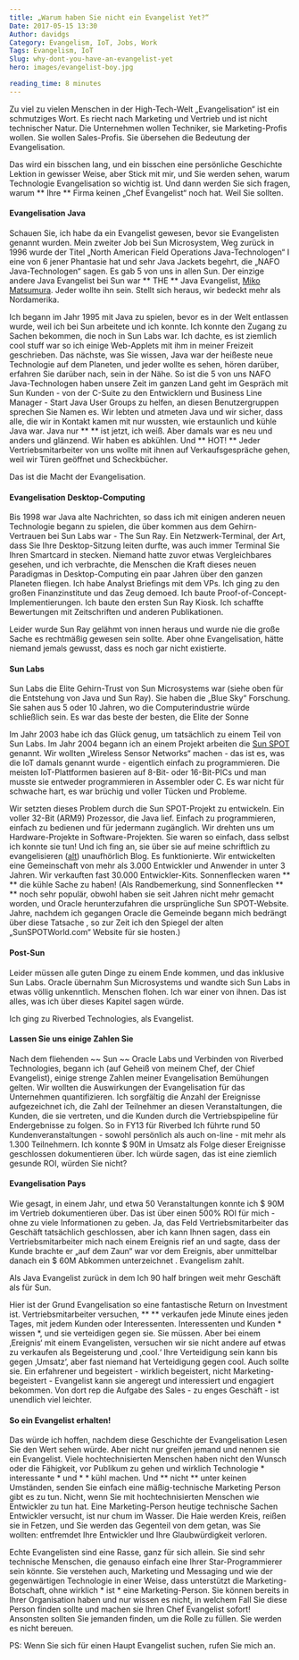 ```yaml
---
title: „Warum haben Sie nicht ein Evangelist Yet?“
Date: 2017-05-15 13:30
Author: davidgs
Category: Evangelism, IoT, Jobs, Work
Tags: Evangelism, IoT
Slug: why-dont-you-have-an-evangelist-yet
hero: images/evangelist-boy.jpg

reading_time: 8 minutes
---
```


Zu viel zu vielen Menschen in der High-Tech-Welt „Evangelisation“ ist ein schmutziges Wort. Es riecht nach Marketing und Vertrieb und ist nicht technischer Natur. Die Unternehmen wollen Techniker, sie Marketing-Profis wollen. Sie wollen Sales-Profis. Sie übersehen die Bedeutung der Evangelisation.

Das wird ein bisschen lang, und ein bisschen eine persönliche Geschichte Lektion in gewisser Weise, aber Stick mit mir, und Sie werden sehen, warum Technologie Evangelisation so wichtig ist. Und dann werden Sie sich fragen, warum ** Ihre ** Firma keinen „Chef Evangelist“ noch hat. Weil Sie sollten.

#### Evangelisation Java

Schauen Sie, ich habe da ein Evangelist gewesen, bevor sie Evangelisten genannt wurden. Mein zweiter Job bei Sun Microsystem, Weg zurück in 1996 wurde der Titel „North American Field Operations Java-Technologen“ I eine von 6 jener Phantasie hat und sehr Java Jackets begehrt, die „NAFO Java-Technologen“ sagen. Es gab 5 von uns in allen Sun. Der einzige andere Java Evangelist bei Sun war ** THE ** Java Evangelist, [Miko Matsumura](http://miko.com). Jeder wollte ihn sein. Stellt sich heraus, wir bedeckt mehr als Nordamerika.

Ich begann im Jahr 1995 mit Java zu spielen, bevor es in der Welt entlassen wurde, weil ich bei Sun arbeitete und ich konnte. Ich konnte den Zugang zu Sachen bekommen, die noch in Sun Labs war. Ich dachte, es ist ziemlich cool stuff war so ich einige Web-Applets mit ihm in meiner Freizeit geschrieben. Das nächste, was Sie wissen, Java war der heißeste neue Technologie auf dem Planeten, und jeder wollte es sehen, hören darüber, erfahren Sie darüber nach, sein in der Nähe. So ist die 5 von uns NAFO Java-Technologen haben unsere Zeit im ganzen Land geht im Gespräch mit Sun Kunden - von der C-Suite zu den Entwicklern und Business Line Manager - Start Java User Groups zu helfen, an diesen Benutzergruppen sprechen Sie Namen es. Wir lebten und atmeten Java und wir sicher, dass alle, die wir in Kontakt kamen mit nur wussten, wie erstaunlich und kühle Java war. Java nur ** ** ist jetzt, ich weiß. Aber damals war es neu und anders und glänzend. Wir haben es abkühlen. Und ** HOT! ** Jeder Vertriebsmitarbeiter von uns wollte mit ihnen auf Verkaufsgespräche gehen, weil wir Türen geöffnet und Scheckbücher.

Das ist die Macht der Evangelisation.

#### Evangelisation Desktop-Computing

Bis 1998 war Java alte Nachrichten, so dass ich mit einigen anderen neuen Technologie begann zu spielen, die über kommen aus dem Gehirn-Vertrauen bei Sun Labs war - The Sun Ray. Ein Netzwerk-Terminal, der Art, dass Sie Ihre Desktop-Sitzung leiten durfte, was auch immer Terminal Sie Ihren Smartcard in stecken. Niemand hatte zuvor etwas Vergleichbares gesehen, und ich verbrachte, die Menschen die Kraft dieses neuen Paradigmas in Desktop-Computing ein paar Jahren über den ganzen Planeten fliegen. Ich habe Analyst Briefings mit dem VPs. Ich ging zu den großen Finanzinstitute und das Zeug demoed. Ich baute Proof-of-Concept-Implementierungen. Ich baute den ersten Sun Ray Kiosk. Ich schaffte Bewertungen mit Zeitschriften und anderen Publikationen.

Leider wurde Sun Ray gelähmt von innen heraus und wurde nie die große Sache es rechtmäßig gewesen sein sollte. Aber ohne Evangelisation, hätte niemand jemals gewusst, dass es noch gar nicht existierte.

#### Sun Labs

Sun Labs die Elite Gehirn-Trust von Sun Microsystems war (siehe oben für die Entstehung von Java und Sun Ray). Sie haben die „Blue Sky“ Forschung. Sie sahen aus 5 oder 10 Jahren, wo die Computerindustrie würde schließlich sein. Es war das beste der besten, die Elite der Sonne

Im Jahr 2003 habe ich das Glück genug, um tatsächlich zu einem Teil von Sun Labs. Im Jahr 2004 begann ich an einem Projekt arbeiten die [Sun SPOT](http://sunspotdev.org/) genannt. Wir wollten „Wireless Sensor Networks“ machen - das ist es, was die IoT damals genannt wurde - eigentlich einfach zu programmieren. Die meisten IoT-Plattformen basieren auf 8-Bit- oder 16-Bit-PICs und man musste sie entweder programmieren in Assembler oder C. Es war nicht für schwache hart, es war brüchig und voller Tücken und Probleme.

Wir setzten dieses Problem durch die Sun SPOT-Projekt zu entwickeln. Ein voller 32-Bit (ARM9) Prozessor, die Java lief. Einfach zu programmieren, einfach zu bedienen und für jedermann zugänglich. Wir drehten uns um Hardware-Projekte in Software-Projekten. Sie waren so einfach, dass selbst ich konnte sie tun! Und ich fing an, sie über sie auf meine schriftlich zu evangelisieren ([alt](http://blogs.oracle.com/davidgs)) unaufhörlich Blog. Es funktionierte. Wir entwickelten eine Gemeinschaft von mehr als 3.000 Entwickler und Anwender in unter 3 Jahren. Wir verkauften fast 30.000 Entwickler-Kits. Sonnenflecken waren ** ** die kühle Sache zu haben! (Als Randbemerkung, sind Sonnenflecken ** ** noch sehr populär, obwohl haben sie seit Jahren nicht mehr gemacht worden, und Oracle herunterzufahren die ursprüngliche Sun SPOT-Website. Jahre, nachdem ich gegangen Oracle die Gemeinde begann mich bedrängt über diese Tatsache , so zur Zeit ich den Spiegel der alten „SunSPOTWorld.com“ Website für sie hosten.)

#### Post-Sun

Leider müssen alle guten Dinge zu einem Ende kommen, und das inklusive Sun Labs. Oracle übernahm Sun Microsystems und wandte sich Sun Labs in etwas völlig unkenntlich. Menschen flohen. Ich war einer von ihnen. Das ist alles, was ich über dieses Kapitel sagen würde.

Ich ging zu Riverbed Technologies, als Evangelist.

#### Lassen Sie uns einige Zahlen Sie

Nach dem fliehenden ~~ Sun ~~ Oracle Labs und Verbinden von Riverbed Technologies, begann ich (auf Geheiß von meinem Chef, der Chief Evangelist), einige strenge Zahlen meiner Evangelisation Bemühungen gelten. Wir wollten die Auswirkungen der Evangelisation für das Unternehmen quantifizieren. Ich sorgfältig die Anzahl der Ereignisse aufgezeichnet ich, die Zahl der Teilnehmer an diesen Veranstaltungen, die Kunden, die sie vertreten, und die Kunden durch die Vertriebspipeline für Endergebnisse zu folgen. So in FY13 für Riverbed Ich führte rund 50 Kundenveranstaltungen - sowohl persönlich als auch on-line - mit mehr als 1.300 Teilnehmern. Ich konnte $ 90M in Umsatz als Folge dieser Ereignisse geschlossen dokumentieren über. Ich würde sagen, das ist eine ziemlich gesunde ROI, würden Sie nicht?

#### Evangelisation Pays

Wie gesagt, in einem Jahr, und etwa 50 Veranstaltungen konnte ich $ 90M im Vertrieb dokumentieren über. Das ist über einen 500% ROI für mich - ohne zu viele Informationen zu geben. Ja, das Feld Vertriebsmitarbeiter das Geschäft tatsächlich geschlossen, aber ich kann Ihnen sagen, dass ein Vertriebsmitarbeiter mich nach einem Ereignis rief an und sagte, dass der Kunde brachte er „auf dem Zaun“ war vor dem Ereignis, aber unmittelbar danach ein $ 60M Abkommen unterzeichnet . Evangelism zahlt.

Als Java Evangelist zurück in dem Ich 90 half bringen weit mehr Geschäft als für Sun.

Hier ist der Grund Evangelisation so eine fantastische Return on Investment ist. Vertriebsmitarbeiter versuchen, ** ** verkaufen jede Minute eines jeden Tages, mit jedem Kunden oder Interessenten. Interessenten und Kunden * wissen *, und sie verteidigen gegen sie. Sie müssen. Aber bei einem ‚Ereignis‘ mit einem Evangelisten, versuchen wir sie nicht andere auf etwas zu verkaufen als Begeisterung und ‚cool.‘ Ihre Verteidigung sein kann bis gegen ‚Umsatz‘, aber fast niemand hat Verteidigung gegen cool. Auch sollte sie. Ein erfahrener und begeistert - wirklich begeistert, nicht Marketing-begeistert - Evangelist kann sie angeregt und interessiert und engagiert bekommen. Von dort rep die Aufgabe des Sales - zu enges Geschäft - ist unendlich viel leichter.

#### So ein Evangelist erhalten!

Das würde ich hoffen, nachdem diese Geschichte der Evangelisation Lesen Sie den Wert sehen würde. Aber nicht nur greifen jemand und nennen sie ein Evangelist. Viele hochtechnisierten Menschen haben nicht den Wunsch oder die Fähigkeit, vor Publikum zu gehen und wirklich Technologie * interessante * und * * kühl machen. Und ** nicht ** unter keinen Umständen, senden Sie einfach eine mäßig-technische Marketing Person gibt es zu tun. Nicht, wenn Sie mit hochtechnisierten Menschen wie Entwickler zu tun hat. Eine Marketing-Person heutige technische Sachen Entwickler versucht, ist nur chum im Wasser. Die Haie werden Kreis, reißen sie in Fetzen, und Sie werden das Gegenteil von dem getan, was Sie wollten: entfremdet Ihre Entwickler und Ihre Glaubwürdigkeit verloren.

Echte Evangelisten sind eine Rasse, ganz für sich allein. Sie sind sehr technische Menschen, die genauso einfach eine Ihrer Star-Programmierer sein könnte. Sie verstehen auch, Marketing und Messaging und wie der gegenwärtigen Technologie in einer Weise, dass unterstützt die Marketing-Botschaft, ohne wirklich * ist * eine Marketing-Person. Sie können bereits in Ihrer Organisation haben und nur wissen es nicht, in welchem Fall Sie diese Person finden sollte und machen sie Ihren Chef Evangelist sofort! Ansonsten sollten Sie jemanden finden, um die Rolle zu füllen. Sie werden es nicht bereuen.

PS: Wenn Sie sich für einen Haupt Evangelist suchen, rufen Sie mich an.
